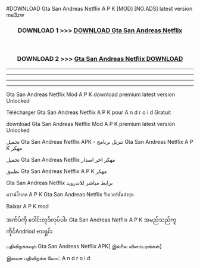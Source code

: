 #DOWNLOAD Gta San Andreas Netflix  A P K [MOD] [NO.ADS] latest version me3zw



<div align="center">

<h3>DOWNLOAD 1 >>> <a href="https://teeasianyam.web.app?sq=Gta San Andreas Netflix ">DOWNLOAD Gta San Andreas Netflix  </a></h3><br>

<h3>DOWNLOAD 2 >>> <a href="https://teeasianyam.web.app?sq=Gta San Andreas Netflix  ">Gta San Andreas Netflix   DOWNLOAD </a></h3>

</div>


----------------------------------------------------------

----------------------------------------------------------

----------------------------------------------------------

----------------------------------------------------------


Gta San Andreas Netflix   Mod A P K download premium latest version Unlocked

Télécharger Gta San Andreas Netflix   A P K pour A n d r o i d Gratuit

download Gta San Andreas Netflix   Mod A P K premium latest version Unlocked

تحميل Gta San Andreas Netflix   APK - تنزيل برنامج Gta San Andreas Netflix   A P K مهكر

تحميل Gta San Andreas Netflix   مهكر اخر اصدار

تطبيق Gta San Andreas Netflix   A P K مهكر

Gta San Andreas Netflix   برابط مباشر للاندرويد

ดาวน์โหลด A P K Gta San Andreas Netflix   รับเวอร์ชันล่าสุด

Baixar A P K mod

အက်ပ်ကို ဒေါင်းလုဒ်လုပ်ပါ။ Gta San Andreas Netflix   A P K အမည်သည်ကူကိုင်Andriod ဗားရှင်း

பதிவிறக்கவும் Gta San Andreas Netflix   APK[ இல்லை விளம்பரங்கள்] 
 
இலவச பதிவிறக்க மோட் A n d r o i d



